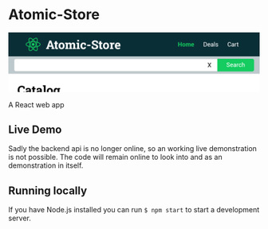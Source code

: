 # Atomic-Store
![screenshot](screen.png)

A React web app

## Live Demo
Sadly the backend api is no longer online, so an working live demonstration is not possible. The code will remain online to look into and as an demonstration in itself.

## Running locally
If you have Node.js installed you can run `$ npm start` to start a development server.